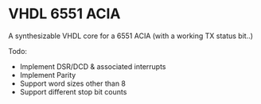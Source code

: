 VHDL 6551 ACIA
==============

A synthesizable VHDL core for a 6551 ACIA (with a working TX status bit..)

Todo:
- Implement DSR/DCD & associated interrupts
- Implement Parity
- Support word sizes other than 8
- Support different stop bit counts
